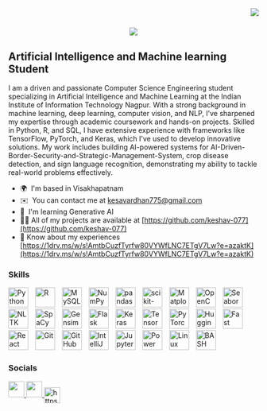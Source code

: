 <img align="right" src="https://visitor-badge.laobi.icu/badge?page_id=salesp07.salesp07" />

<h1 align="center">
    <img src="https://readme-typing-svg.herokuapp.com/?font=Righteous&size=35&center=true&vCenter=true&width=500&height=70&duration=4000&lines=Hi+There!+👋;+I'm+keshav!;" />
</h1>



Artificial Intelligence and Machine learning Student
----------------------------------------------------

I am a driven and passionate Computer Science Engineering student specializing in Artificial Intelligence and Machine Learning at the Indian Institute of Information Technology Nagpur. With a strong background in machine learning, deep learning, computer vision, and NLP, I’ve sharpened my expertise through academic coursework and hands-on projects. Skilled in Python, R, and SQL, I have extensive experience with frameworks like TensorFlow, PyTorch, and Keras, which I’ve used to develop innovative solutions. My work includes building AI-powered systems for AI-Driven-Border-Security-and-Strategic-Management-System, crop disease detection, and sign language recognition, demonstrating my ability to tackle real-world problems effectively.

* 🌍  I'm based in Visakhapatnam
* ✉️  You can contact me at [kesavardhan775@gmail.com](mailto:kesavardhan775@gmail.com)
* 🧠  I'm learning Generative AI
* 👨‍💻 All of my projects are available at [https://github.com/keshav-077](https://github.com/keshav-077)
* 📄 Know about my experiences [https://1drv.ms/w/s!AmtbCuzfTyrfw80VYWfLNC7ETgV7Lw?e=azaktK](https://1drv.ms/w/s!AmtbCuzfTyrfw80VYWfLNC7ETgV7Lw?e=azaktK)

### Skills


<p align="left">
  <a href="https://www.python.org/" target="_blank" rel="noreferrer"><img src="[YOUR_IMAGE_URL_HERE](https://raw.githubusercontent.com/danielcranney/readme-generator/main/public/icons/skills/python-colored.svg)" width="40" height="40" alt="Python" style="margin-right: 10px;" /></a>
  <a href="https://www.r-project.org/" target="_blank" rel="noreferrer"><img src="YOUR_IMAGE_URL_HERE" width="40" height="40" alt="R" style="margin-right: 10px;" /></a>
  <a href="https://www.mysql.com/" target="_blank" rel="noreferrer"><img src="YOUR_IMAGE_URL_HERE" width="40" height="40" alt="MySQL" style="margin-right: 10px;" /></a>
  <a href="https://numpy.org/" target="_blank" rel="noreferrer"><img src="YOUR_IMAGE_URL_HERE" width="40" height="40" alt="NumPy" style="margin-right: 10px;" /></a>
  <a href="https://pandas.pydata.org/" target="_blank" rel="noreferrer"><img src="YOUR_IMAGE_URL_HERE" width="40" height="40" alt="pandas" style="margin-right: 10px;" /></a>
  <a href="https://scikit-learn.org/" target="_blank" rel="noreferrer"><img src="YOUR_IMAGE_URL_HERE" width="40" height="40" alt="scikit-learn" style="margin-right: 10px;" /></a>
  <a href="https://matplotlib.org/" target="_blank" rel="noreferrer"><img src="YOUR_IMAGE_URL_HERE" width="40" height="40" alt="Matplotlib" style="margin-right: 10px;" /></a>
  <a href="https://opencv.org/" target="_blank" rel="noreferrer"><img src="YOUR_IMAGE_URL_HERE" width="40" height="40" alt="OpenCV" style="margin-right: 10px;" /></a>
  <a href="https://seaborn.pydata.org/" target="_blank" rel="noreferrer"><img src="YOUR_IMAGE_URL_HERE" width="40" height="40" alt="Seaborn" style="margin-right: 10px;" /></a>
  <a href="https://nltk.org/" target="_blank" rel="noreferrer"><img src="YOUR_IMAGE_URL_HERE" width="40" height="40" alt="NLTK" style="margin-right: 10px;" /></a>
  <a href="https://spacy.io/" target="_blank" rel="noreferrer"><img src="YOUR_IMAGE_URL_HERE" width="40" height="40" alt="SpaCy" style="margin-right: 10px;" /></a>
  <a href="https://gensim.models" target="_blank" rel="noreferrer"><img src="YOUR_IMAGE_URL_HERE" width="40" height="40" alt="Gensim" style="margin-right: 10px;" /></a>
  <a href="https://flask.palletsprojects.com/en/2.0.x/" target="_blank" rel="noreferrer"><img src="YOUR_IMAGE_URL_HERE" width="40" height="40" alt="Flask" style="margin-right: 10px;" /></a>
  <a href="https://keras.io/" target="_blank" rel="noreferrer"><img src="YOUR_IMAGE_URL_HERE" width="40" height="40" alt="Keras" style="margin-right: 10px;" /></a>
  <a href="https://www.tensorflow.org/" target="_blank" rel="noreferrer"><img src="YOUR_IMAGE_URL_HERE" width="40" height="40" alt="TensorFlow" style="margin-right: 10px;" /></a>
  <a href="https://pytorch.org/" target="_blank" rel="noreferrer"><img src="YOUR_IMAGE_URL_HERE" width="40" height="40" alt="PyTorch" style="margin-right: 10px;" /></a>
  <a href="https://huggingface.co/" target="_blank" rel="noreferrer"><img src="YOUR_IMAGE_URL_HERE" width="40" height="40" alt="Hugging Face" style="margin-right: 10px;" /></a>
  <a href="https://fastapi.tiangolo.com/" target="_blank" rel="noreferrer"><img src="YOUR_IMAGE_URL_HERE" width="40" height="40" alt="Fast API" style="margin-right: 10px;" /></a>
  <a href="https://reactjs.org/" target="_blank" rel="noreferrer"><img src="YOUR_IMAGE_URL_HERE" width="40" height="40" alt="React JS" style="margin-right: 10px;" /></a>
  <a href="https://git-scm.com/" target="_blank" rel="noreferrer"><img src="YOUR_IMAGE_URL_HERE" width="40" height="40" alt="Git" style="margin-right: 10px;" /></a>
  <a href="https://github.com/" target="_blank" rel="noreferrer"><img src="YOUR_IMAGE_URL_HERE" width="40" height="40" alt="GitHub" style="margin-right: 10px;" /></a>
  <a href="https://www.jetbrains.com/idea/" target="_blank" rel="noreferrer"><img src="YOUR_IMAGE_URL_HERE" width="40" height="40" alt="IntelliJ IDEA" style="margin-right: 10px;" /></a>
  <a href="https://jupyter.org/" target="_blank" rel="noreferrer"><img src="YOUR_IMAGE_URL_HERE" width="40" height="40" alt="Jupyter" style="margin-right: 10px;" /></a>
  <a href="https://powerbi.microsoft.com/" target="_blank" rel="noreferrer"><img src="YOUR_IMAGE_URL_HERE" width="40" height="40" alt="Power BI" style="margin-right: 10px;" /></a>
  <a href="https://www.linux.org/" target="_blank" rel="noreferrer"><img src="YOUR_IMAGE_URL_HERE" width="40" height="40" alt="Linux" style="margin-right: 10px;" /></a>
  <a href="https://www.gnu.org/software/bash/" target="_blank" rel="noreferrer"><img src="YOUR_IMAGE_URL_HERE" width="40" height="40" alt="BASH" style="margin-right: 10px;" /></a>
</p>








### Socials

<p align="left"> <a href="https://www.github.com/keshav-077" target="_blank" rel="noreferrer"> <picture> <source media="(prefers-color-scheme: dark)" srcset="https://raw.githubusercontent.com/danielcranney/readme-generator/main/public/icons/socials/github-dark.svg" /> <source media="(prefers-color-scheme: light)" srcset="https://raw.githubusercontent.com/danielcranney/readme-generator/main/public/icons/socials/github.svg" /> <img src="https://raw.githubusercontent.com/danielcranney/readme-generator/main/public/icons/socials/github.svg" width="32" height="32" /> </picture> </a> <a href="https://www.linkedin.com/in/keshavardhan-m-9b8a22314/" target="_blank" rel="noreferrer"> <picture> <source media="(prefers-color-scheme: dark)" srcset="https://raw.githubusercontent.com/danielcranney/readme-generator/main/public/icons/socials/linkedin-dark.svg" /> <source media="(prefers-color-scheme: light)" srcset="https://raw.githubusercontent.com/danielcranney/readme-generator/main/public/icons/socials/linkedin.svg" /> <img src="https://raw.githubusercontent.com/danielcranney/readme-generator/main/public/icons/socials/linkedin.svg" width="32" height="32" /> </picture> </a><a href="https://kaggle.com/https://www.kaggle.com/?utm_source=homescreen" target="blank"><img align="center" src="https://raw.githubusercontent.com/rahuldkjain/github-profile-readme-generator/master/src/images/icons/Social/kaggle.svg" alt="https://www.kaggle.com/?utm_source=homescreen" height="32" width="32" /></a></p>
